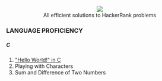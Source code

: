 <p align="center">
    <a href="https://www.hackerrank.com/dhayalramk" target="_blank">
        <img src="../../../logo.svg"/>
    </a>
    <br>All efficient solutions to HackerRank problems
</p>

### LANGUAGE PROFICIENCY

##### C
1. ["Hello World!" in C](HelloWorld/index.md)
2. Playing with Characters
3. Sum and Difference of Two Numbers